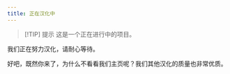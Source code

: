```yaml
---
title: 正在汉化中
---
```


> [!TIP] 提示
> 这是一个正在进行中的项目。

我们正在努力汉化，请耐心等待。

好吧，既然你来了，为什么不看看我们主页呢？我们其他汉化的质量也非常优质。

<DownloadLinks :methods="[
  { id: 'vm', text: '返回我们的主页', icon: '/imgs/logo/logo_64.png', link: '/' }
]" />
